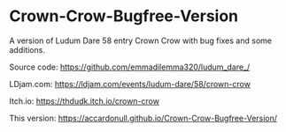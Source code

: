 # Crown-Crow-Bugfree-Version
A version of Ludum Dare 58 entry Crown Crow with bug fixes and some additions.

Source code: https://github.com/emmadilemma320/ludum_dare_/ 

LDjam.com: https://ldjam.com/events/ludum-dare/58/crown-crow

Itch.io: https://thdudk.itch.io/crown-crow

This version: https://accardonull.github.io/Crown-Crow-Bugfree-Version/ 
